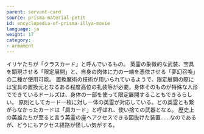 ```yaml
---
parent: servant-card
source: prisma-material-petit
id: encyclopedia-of-prisma-illya-movie
language: ja
weight: 17
category:
- armament
---
```


イリヤたちが「クラスカード」と呼んでいるもの。
英霊の象徴的な武装、宝具を顕現させる「限定展開」と、自身の肉体に力の一端を憑依させる「夢幻召喚」の二種が使用可能。
置換魔術の技術が用いられているようで、限定展開の際には宝具の置換元となるある程度高位の礼装等が必要。身体そのものが特殊な人形でできているドールズは、身体の一部を使って限定展開することもできるらしい。
原則としてカード一枚に対し一体の英霊が対応している。どの英霊とも繋がらなかったカードは「屑カード」と呼ばれ、使い捨ての武器となる。
歴史上の英雄たちが至ると言う英霊の座ヘアクセスできる図抜けた装置……なのであるが、どうにもアクセス経路が怪しい気がする。
